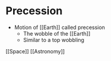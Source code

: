 # Precession

- Motion of [[Earth]] called precession
  - The wobble of the [[Earth]]
  - Similar to a top wobbling

[[Space]] [[Astronomy]]


